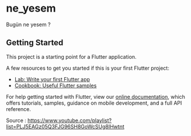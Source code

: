 # ne_yesem

Bugün ne yesem ?

## Getting Started

This project is a starting point for a Flutter application.

A few resources to get you started if this is your first Flutter project:

- [Lab: Write your first Flutter app](https://flutter.dev/docs/get-started/codelab)
- [Cookbook: Useful Flutter samples](https://flutter.dev/docs/cookbook)

For help getting started with Flutter, view our
[online documentation](https://flutter.dev/docs), which offers tutorials,
samples, guidance on mobile development, and a full API reference.

Source : https://www.youtube.com/playlist?list=PLJ5EAGz05Q3FJG96SH8GoWcSUg8IHwtnt
